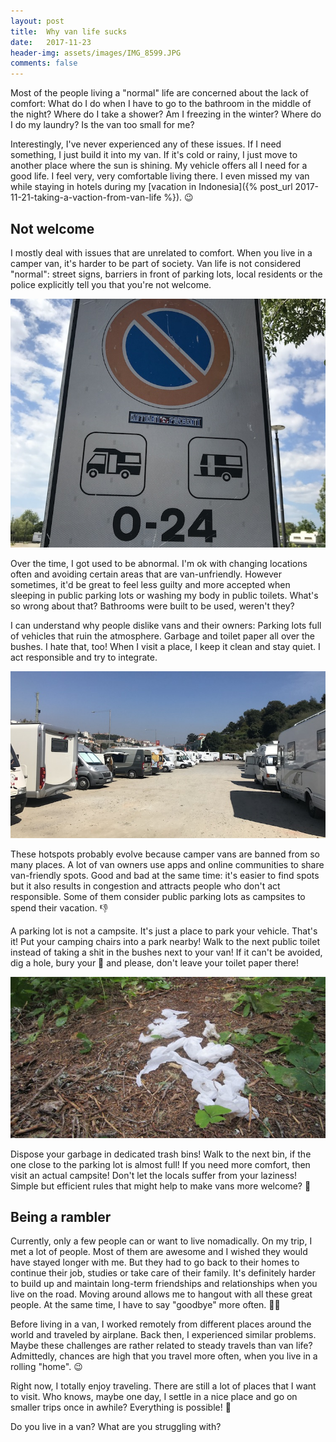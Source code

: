 ```yaml
---
layout: post
title:  Why van life sucks
date:   2017-11-23
header-img: assets/images/IMG_8599.JPG
comments: false
---
```


Most of the people living a "normal" life are concerned about the lack of comfort: What do I do when I have to go to the bathroom in the middle of the night? Where do I take a shower? Am I freezing in the winter? Where do I do my laundry? Is the van too small for me?

Interestingly, I've never experienced any of these issues. If I need something, I just build it into my van. If it's cold or rainy, I just move to another place where the sun is shining. My vehicle offers all I need for a good life. I feel very, very comfortable living there. I even missed my van while staying in hotels during my [vacation in Indonesia]({% post_url 2017-11-21-taking-a-vaction-from-van-life %}). :wink:

## Not welcome

I mostly deal with issues that are unrelated to comfort. When you live in a camper van, it's harder to be part of society. Van life is not considered "normal": street signs, barriers in front of parking lots, local residents or the police explicitly tell you that you're not welcome.

![Street sign prohibiting camper vans](/assets/images/IMG_8599.JPG)

Over the time, I got used to be abnormal. I'm ok with changing locations often and avoiding certain areas that are van-unfriendly. However sometimes, it'd be great to feel less guilty and more accepted when sleeping in public parking lots or washing my body in public toilets. What's so wrong about that? Bathrooms were built to be used, weren't they?

I can understand why people dislike vans and their owners: Parking lots full of vehicles that ruin the atmosphere. Garbage and toilet paper all over the bushes. I hate that, too! When I visit a place, I keep it clean and stay quiet. I act responsible and try to integrate.

![Parking lot full of vans](/assets/images/IMG_9507.JPG)

These hotspots probably evolve because camper vans are banned from so many places. A lot of van owners use apps and online communities to share van-friendly spots. Good and bad at the same time: it's easier to find spots but it also results in congestion and attracts people who don't act responsible. Some of them consider public parking lots as campsites to spend their vacation. :thumbsdown:

A parking lot is not a campsite. It's just a place to park your vehicle. That's it! Put your camping chairs into a park nearby! Walk to the next public toilet instead of taking a shit in the bushes next to your van! If it can't be avoided, dig a hole, bury your :shit: and please, don't leave your toilet paper there!

![Toilet paper in the bushes](/assets/images/IMG_0124.jpg)

Dispose your garbage in dedicated trash bins! Walk to the next bin, if the one close to the parking lot is almost full! If you need more comfort, then visit an actual campsite! Don't let the locals suffer from your laziness! Simple but efficient rules that might help to make vans more welcome? :thinking:

## Being a rambler

Currently, only a few people can or want to live nomadically. On my trip, I met a lot of people. Most of them are awesome and I wished they would have stayed longer with me. But they had to go back to their homes to continue their job, studies or take care of their family. It's definitely harder to build up and maintain long-term friendships and relationships when you live on the road. Moving around allows me to hangout with all these great people. At the same time, I have to say "goodbye" more often. :wave::cry:

Before living in a van, I worked remotely from different places around the world and traveled by airplane. Back then, I experienced similar problems. Maybe these challenges are rather related to steady travels than van life? Admittedly, chances are high that you travel more often, when you live in a rolling "home". :wink:

Right now, I totally enjoy traveling. There are still a lot of places that I want to visit. Who knows, maybe one day, I settle in a nice place and go on smaller trips once in awhile? Everything is possible! :crystal_ball:

Do you live in a van? What are you struggling with?
